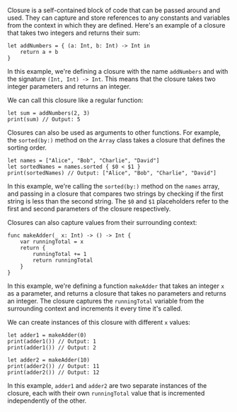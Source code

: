 Closure is a self-contained block of code that can be passed around and used. They can capture and store references to any constants and variables from the context in which they are defined. Here's an example of a closure that takes two integers and returns their sum:

```
let addNumbers = { (a: Int, b: Int) -> Int in
    return a + b
}
```

In this example, we're defining a closure with the name `addNumbers` and with the signature `(Int, Int) -> Int`. This means that the closure takes two integer parameters and returns an integer.

We can call this closure like a regular function:

```
let sum = addNumbers(2, 3)
print(sum) // Output: 5
```

Closures can also be used as arguments to other functions. For example, the `sorted(by:)` method on the `Array` class takes a closure that defines the sorting order.

```
let names = ["Alice", "Bob", "Charlie", "David"]
let sortedNames = names.sorted { $0 < $1 }
print(sortedNames) // Output: ["Alice", "Bob", "Charlie", "David"]
```

In this example, we're calling the `sorted(by:)` method on the `names` array, and passing in a closure that compares two strings by checking if the first string is less than the second string. The `$0` and `$1` placeholders refer to the first and second parameters of the closure respectively.

Closures can also capture values from their surrounding context:

```
func makeAdder(_ x: Int) -> () -> Int {
    var runningTotal = x
    return {
        runningTotal += 1
        return runningTotal
    }
}
```

In this example, we're defining a function `makeAdder` that takes an integer `x` as a parameter, and returns a closure that takes no parameters and returns an integer. The closure captures the `runningTotal` variable from the surrounding context and increments it every time it's called.

We can create instances of this closure with different `x` values:

```
let adder1 = makeAdder(0)
print(adder1()) // Output: 1
print(adder1()) // Output: 2

let adder2 = makeAdder(10)
print(adder2()) // Output: 11
print(adder2()) // Output: 12
```

In this example, `adder1` and `adder2` are two separate instances of the closure, each with their own `runningTotal` value that is incremented independently of the other.